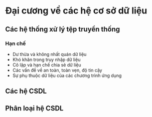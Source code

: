 # Đại cương về các hệ cơ sở dữ liệu
## Các hệ thống xử lý tệp truyền thống
### Hạn chế
- Dư thừa và không nhất quán dữ liệu
- Khó khăn trong truy nhập dữ liệu
- Cô lập và hạn chế chia sẻ dữ liệu
- Các vấn đề về an toàn, toàn vẹn, độ tin cậy
- Sự phụ thuộc dữ liệu của các chương trình ứng dụng
## Các hệ CSDL
## Phân loại hệ CSDL
